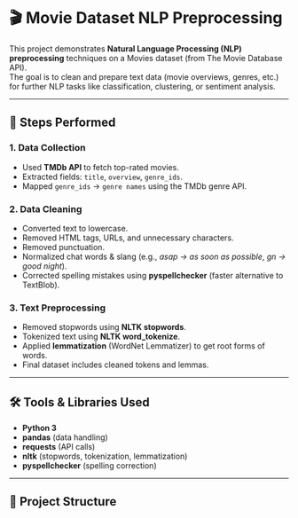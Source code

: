 # 🎬 Movie Dataset NLP Preprocessing

This project demonstrates **Natural Language Processing (NLP) preprocessing** techniques on a Movies dataset (from The Movie Database API).  
The goal is to clean and prepare text data (movie overviews, genres, etc.) for further NLP tasks like classification, clustering, or sentiment analysis.  

---

## 📌 Steps Performed

### 1. Data Collection
- Used **TMDb API** to fetch top-rated movies.
- Extracted fields: `title`, `overview`, `genre_ids`.
- Mapped `genre_ids` → `genre names` using the TMDb genre API.

### 2. Data Cleaning
- Converted text to lowercase.  
- Removed HTML tags, URLs, and unnecessary characters.  
- Removed punctuation.  
- Normalized chat words & slang (e.g., *asap → as soon as possible*, *gn → good night*).  
- Corrected spelling mistakes using **pyspellchecker** (faster alternative to TextBlob).

### 3. Text Preprocessing
- Removed stopwords using **NLTK stopwords**.  
- Tokenized text using **NLTK word_tokenize**.  
- Applied **lemmatization** (WordNet Lemmatizer) to get root forms of words.  
- Final dataset includes cleaned tokens and lemmas.

---

## 🛠️ Tools & Libraries Used
- **Python 3**  
- **pandas** (data handling)  
- **requests** (API calls)  
- **nltk** (stopwords, tokenization, lemmatization)  
- **pyspellchecker** (spelling correction)  

---

## 📂 Project Structure
